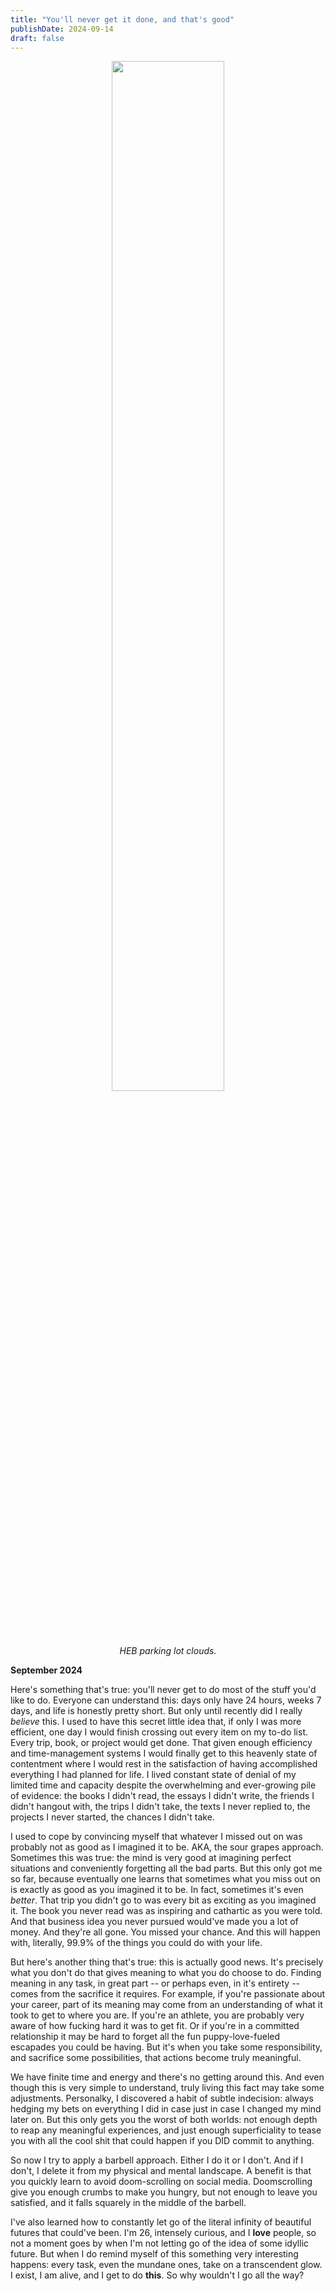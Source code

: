 ```yaml
---
title: "You'll never get it done, and that's good"
publishDate: 2024-09-14
draft: false
---
```


<figure style="text-align: center;">
  <img src="media/hebclouds.jpg" alt="" style="width:65%">
  <figcaption style="max-width: 95%; margin: auto;"><em>HEB parking lot clouds.</em></figcaption>
</figure>

**September 2024** 

Here's something that's true: you'll never get to do most of the stuff you'd like to do.
Everyone can understand this: days only have 24 hours, weeks 7 days, and life is honestly pretty short.
But only until recently did I really *believe* this.
I used to have this secret little idea that, if only I was more efficient, one day I would finish crossing out every item on my to-do list.
Every trip, book, or project would get done.
That given enough efficiency and time-management systems I would finally get to this heavenly state of contentment where I would rest in the satisfaction of having accomplished everything I had planned for life.
I lived constant state of denial of my limited time and capacity despite the overwhelming and ever-growing pile of evidence: the books I didn't read, the essays I didn't write, the friends I didn't hangout with, the trips I didn't take, the texts I never replied to, the projects I never started, the chances I didn't take.   

I used to cope by convincing myself that whatever I missed out on was probably not as good as I imagined it to be. 
AKA, the sour grapes approach.
Sometimes this was true: the mind is very good at imagining perfect situations and conveniently forgetting all the bad parts. 
But this only got me so far, because eventually one learns that sometimes what you miss out on is exactly as good as you imagined it to be. 
In fact, sometimes it's even *better*. 
That trip you didn't go to was every bit as exciting as you imagined it. 
The book you never read was as inspiring and cathartic as you were told. 
And that business idea you never pursued would've made you a lot of money.
And they're all gone.
You missed your chance. 
And this will happen with, literally, 99.9% of the things you could do with your life.

But here's another thing that's true: this is actually good news.
It's precisely what you don't do that gives meaning to what you do choose to do.
Finding meaning in any task, in great part -- or perhaps even, in it's entirety -- comes from the sacrifice it requires.
For example, if you're passionate about your career, part of its meaning may come from an understanding of what it took to get to where you are. If you're an athlete, you are probably very aware of how fucking hard it was to get fit.
Or if you're in a committed relationship it may be hard to forget all the fun puppy-love-fueled escapades you could be having.
But it's when you take some responsibility, and sacrifice some possibilities, that actions become truly meaningful.

We have finite time and energy and there's no getting around this. 
And even though this is very simple to understand, truly living this fact may take some adjustments. 
Personalky, I discovered a habit of subtle indecision: always hedging my bets on everything I did in case just in case I changed my mind later on.
But this only gets you the worst of both worlds: not enough depth to reap any meaningful experiences, and just enough superficiality to tease you with all the cool shit that could happen if you DID commit to anything.

So now I try to apply a barbell approach.
Either I do it or I don't. 
And if I don't, I delete it from my physical and mental landscape. 
A benefit is that you quickly learn to avoid doom-scrolling on social media.
Doomscrolling give you enough crumbs to make you hungry, but not enough to leave you satisfied, and it falls squarely in the middle of the barbell.

I've also learned how to constantly let go of the literal infinity of beautiful futures that could've been. 
I'm 26, intensely curious, and I **love** people, so not a moment goes by when I'm not letting go of the idea of some idyllic future.
But when I do remind myself of this something very interesting happens: every task, even the mundane ones, take on a transcendent glow. 
I exist, I am alive, and I get to do **this**.
So why wouldn't I go all the way? 